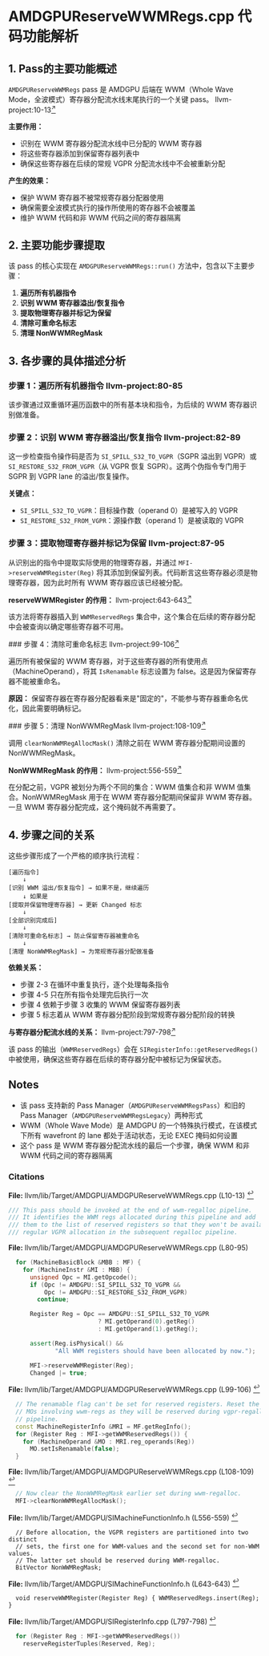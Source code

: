 # AMDGPUReserveWWMRegs.cpp 代码功能解析

## 1. Pass的主要功能概述

<a name="ref-block_0"></a>`AMDGPUReserveWWMRegs` pass 是 AMDGPU 后端在 WWM（Whole Wave Mode，全波模式）寄存器分配流水线末尾执行的一个关键 pass。 llvm-project:10-13[<sup>↗</sup>](#block_0) 

**主要作用：**
- 识别在 WWM 寄存器分配流水线中已分配的 WWM 寄存器
- 将这些寄存器添加到保留寄存器列表中
- 确保这些寄存器在后续的常规 VGPR 分配流水线中不会被重新分配

**产生的效果：**
- 保护 WWM 寄存器不被常规寄存器分配器使用
- 确保需要全波模式执行的操作所使用的寄存器不会被覆盖
- 维护 WWM 代码和非 WWM 代码之间的寄存器隔离

## 2. 主要功能步骤提取

该 pass 的核心实现在 `AMDGPUReserveWWMRegs::run()` 方法中，包含以下主要步骤：

1. **遍历所有机器指令**
2. **识别 WWM 寄存器溢出/恢复指令**
3. **提取物理寄存器并标记为保留**
4. **清除可重命名标志**
5. **清理 NonWWMRegMask**

## 3. 各步骤的具体描述分析

### 步骤 1：遍历所有机器指令 llvm-project:80-85 

该步骤通过双重循环遍历函数中的所有基本块和指令，为后续的 WWM 寄存器识别做准备。

### 步骤 2：识别 WWM 寄存器溢出/恢复指令 llvm-project:82-89 

这一步检查指令操作码是否为 `SI_SPILL_S32_TO_VGPR`（SGPR 溢出到 VGPR）或 `SI_RESTORE_S32_FROM_VGPR`（从 VGPR 恢复 SGPR）。这两个伪指令专门用于 SGPR 到 VGPR lane 的溢出/恢复操作。

**关键点：**
- `SI_SPILL_S32_TO_VGPR`：目标操作数（operand 0）是被写入的 VGPR
- `SI_RESTORE_S32_FROM_VGPR`：源操作数（operand 1）是被读取的 VGPR

### 步骤 3：提取物理寄存器并标记为保留 llvm-project:87-95 

从识别出的指令中提取实际使用的物理寄存器，并通过 `MFI->reserveWWMRegister(Reg)` 将其添加到保留列表。代码断言这些寄存器必须是物理寄存器，因为此时所有 WWM 寄存器应该已经被分配。

<a name="ref-block_5"></a>**reserveWWMRegister 的作用：** llvm-project:643-643[<sup>↗</sup>](#block_5) 

该方法将寄存器插入到 `WWMReservedRegs` 集合中，这个集合在后续的寄存器分配中会被查询以确定哪些寄存器不可用。

<a name="ref-block_2"></a>### 步骤 4：清除可重命名标志 llvm-project:99-106[<sup>↗</sup>](#block_2) 

遍历所有被保留的 WWM 寄存器，对于这些寄存器的所有使用点（MachineOperand），将其 `IsRenamable` 标志设置为 false。这是因为保留寄存器不能被重命名。

**原因：**
保留寄存器在寄存器分配器看来是"固定的"，不能参与寄存器重命名优化，因此需要明确标记。

<a name="ref-block_3"></a>### 步骤 5：清理 NonWWMRegMask llvm-project:108-109[<sup>↗</sup>](#block_3) 

调用 `clearNonWWMRegAllocMask()` 清除之前在 WWM 寄存器分配期间设置的 NonWWMRegMask。

<a name="ref-block_4"></a>**NonWWMRegMask 的作用：** llvm-project:556-559[<sup>↗</sup>](#block_4) 

在分配之前，VGPR 被划分为两个不同的集合：WWM 值集合和非 WWM 值集合。NonWWMRegMask 用于在 WWM 寄存器分配期间保留非 WWM 寄存器。一旦 WWM 寄存器分配完成，这个掩码就不再需要了。

## 4. 步骤之间的关系

这些步骤形成了一个严格的顺序执行流程：

```
[遍历指令] 
    ↓
[识别 WWM 溢出/恢复指令] → 如果不是，继续遍历
    ↓ 如果是
[提取并保留物理寄存器] → 更新 Changed 标志
    ↓
[全部识别完成后]
    ↓
[清除可重命名标志] → 防止保留寄存器被重命名
    ↓
[清理 NonWWMRegMask] → 为常规寄存器分配做准备
```

**依赖关系：**
- 步骤 2-3 在循环中重复执行，逐个处理每条指令
- 步骤 4-5 只在所有指令处理完后执行一次
- 步骤 4 依赖于步骤 3 收集的 WWM 保留寄存器列表
- 步骤 5 标志着从 WWM 寄存器分配阶段到常规寄存器分配阶段的转换

<a name="ref-block_6"></a>**与寄存器分配流水线的关系：** llvm-project:797-798[<sup>↗</sup>](#block_6) 

该 pass 的输出（`WWMReservedRegs`）会在 `SIRegisterInfo::getReservedRegs()` 中被使用，确保这些寄存器在后续的寄存器分配中被标记为保留状态。

## Notes

- 该 pass 支持新的 Pass Manager（`AMDGPUReserveWWMRegsPass`）和旧的 Pass Manager（`AMDGPUReserveWWMRegsLegacy`）两种形式
- WWM（Whole Wave Mode）是 AMDGPU 的一个特殊执行模式，在该模式下所有 wavefront 的 lane 都处于活动状态，无论 EXEC 掩码如何设置
- 这个 pass 是 WWM 寄存器分配流水线的最后一个步骤，确保 WWM 和非 WWM 代码之间的寄存器隔离
### Citations
<a name="block_0"></a>**File:** llvm/lib/Target/AMDGPU/AMDGPUReserveWWMRegs.cpp (L10-13) [<sup>↩</sup>](#ref-block_0)
```cpp
/// This pass should be invoked at the end of wwm-regalloc pipeline.
/// It identifies the WWM regs allocated during this pipeline and add
/// them to the list of reserved registers so that they won't be available for
/// regular VGPR allocation in the subsequent regalloc pipeline.
```
<a name="block_1"></a>**File:** llvm/lib/Target/AMDGPU/AMDGPUReserveWWMRegs.cpp (L80-95)
```cpp
  for (MachineBasicBlock &MBB : MF) {
    for (MachineInstr &MI : MBB) {
      unsigned Opc = MI.getOpcode();
      if (Opc != AMDGPU::SI_SPILL_S32_TO_VGPR &&
          Opc != AMDGPU::SI_RESTORE_S32_FROM_VGPR)
        continue;

      Register Reg = Opc == AMDGPU::SI_SPILL_S32_TO_VGPR
                         ? MI.getOperand(0).getReg()
                         : MI.getOperand(1).getReg();

      assert(Reg.isPhysical() &&
             "All WWM registers should have been allocated by now.");

      MFI->reserveWWMRegister(Reg);
      Changed |= true;
```
<a name="block_2"></a>**File:** llvm/lib/Target/AMDGPU/AMDGPUReserveWWMRegs.cpp (L99-106) [<sup>↩</sup>](#ref-block_2)
```cpp
  // The renamable flag can't be set for reserved registers. Reset the flag for
  // MOs involving wwm-regs as they will be reserved during vgpr-regalloc
  // pipeline.
  const MachineRegisterInfo &MRI = MF.getRegInfo();
  for (Register Reg : MFI->getWWMReservedRegs()) {
    for (MachineOperand &MO : MRI.reg_operands(Reg))
      MO.setIsRenamable(false);
  }
```
<a name="block_3"></a>**File:** llvm/lib/Target/AMDGPU/AMDGPUReserveWWMRegs.cpp (L108-109) [<sup>↩</sup>](#ref-block_3)
```cpp
  // Now clear the NonWWMRegMask earlier set during wwm-regalloc.
  MFI->clearNonWWMRegAllocMask();
```
<a name="block_4"></a>**File:** llvm/lib/Target/AMDGPU/SIMachineFunctionInfo.h (L556-559) [<sup>↩</sup>](#ref-block_4)
```text
  // Before allocation, the VGPR registers are partitioned into two distinct
  // sets, the first one for WWM-values and the second set for non-WWM values.
  // The latter set should be reserved during WWM-regalloc.
  BitVector NonWWMRegMask;
```
<a name="block_5"></a>**File:** llvm/lib/Target/AMDGPU/SIMachineFunctionInfo.h (L643-643) [<sup>↩</sup>](#ref-block_5)
```text
  void reserveWWMRegister(Register Reg) { WWMReservedRegs.insert(Reg); }
```
<a name="block_6"></a>**File:** llvm/lib/Target/AMDGPU/SIRegisterInfo.cpp (L797-798) [<sup>↩</sup>](#ref-block_6)
```cpp
  for (Register Reg : MFI->getWWMReservedRegs())
    reserveRegisterTuples(Reserved, Reg);
```
